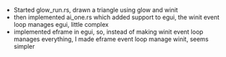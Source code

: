 - Started glow_run.rs, drawn a triangle using glow and winit
- then implemented ai_one.rs which added support to egui, the winit event loop manages egui, little complex
- implemented eframe in egui, so, instead of making winit event loop manages everything, I made eframe event loop manage winit, seems simpler
